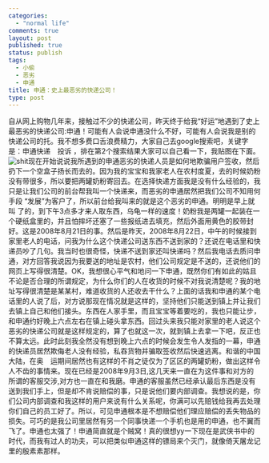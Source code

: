 ```yaml
--- 
categories: 
  - "normal life"
comments: true
layout: post
published: true
status: publish
tags: 
  - 小偷
  - 恶劣
  - 申通
title: 申通：史上最恶劣的快递公司！
type: post
---
```

自从网上购物几年来，接触过不少的快递公司，昨天终于给我“好运”地遇到了史上最恶劣的快递公司:申通！可能有人会说申通没什么不好，可能有人会说我是别的快递公司的托。我不想多费口舌浪费精力，大家自己去google搜索吧，关键字是：申通快递　投诉 ，排在第2个搜索结果大家可以自己看一下，我贴图在下面。<img src="http://clip2net.com/clip/m6788/1219471606-clip-8kb.png" alt="shit"><!--more-->现在开始说说我所遇到的申通恶劣的快递人员是如何地欺骗用户签收，然后扔下一个空盒子扬长而去的。因为我的宝宝和我家老人在农村度夏，去的时候奶粉没有带很多，所以要把两罐奶粉寄回去。在选择快递方面我是没有什么经验的，我只是让我们公司的前台帮我叫一个快递来，而恶劣的申通居然把我们公司不知用何手段 “发展”为客户了，所以前台给我叫来的就是这个恶劣的申通。明明是早上就叫 了的，到下午3点多才来人取东西，乌龟一样的速度！奶粉我是两罐一起装在一个硬纸盒里的，并且怕摔坏还塞了一些报纸进去填充，然后外面用黄色的胶带封好。这是2008年8月21日的事。然后是昨天，2008年8月22日，中午的时候接到家里老人的电话，问我为什么这个快递公司送东西不送到家的？还说在电话里和快递员吵了几句。我当时也很奇怪，快递不送到家还叫快递吗？然后我电话去质问申通，对方回答我说因为我要送的地址是农村，他们公司规定是不送的，还说他们的网页上写得很清楚。OK，我想很心平气和地问一下申通，既然你们有如此的姑且不论是否合理的所谓规定，为什么你们的人在收货的时候不对我说清楚呢？我的地址写得很清楚是某某村，难道收货的人还收去干什么？上面的话我和申通的某个电话里的人说了后，对方说那现在情况就是这样的，坚持他们只能送到镇上并让我们去镇上自己和他们接头。东西在人家手里，而且宝宝等着要吃的，我也只能让步，和申通约好晚上六点左右在镇上碰头拿东西。回过头来我只能对家里的老人说这个恶劣的快递公司就是这样规定的，算了也就这一次，就到镇上去拿一下吧，反正也不算太远。此时此刻我全然没有想到晚上六点的时候会发生令人发指的一幕，申通的快递员居然欺侮老人没有经验，私吞货物并骗取签收然后快速逃离。和谐的中国大陆，在奥　运期间居然也有这样的不肖之徒仅为了区区的两罐奶粉，做出这样令人不齿的事情来。现在已经是2008年9月3日,这几天来一直在为这件事和对方的所谓的客服交涉,对方也一直在和我磨。申通的客服虽然已经承认最后东西是没有送到我们手上，但是却不肯说赔偿的事，只是说他们要内部调查。我想说的是，你们公司内部调查和我这样的用户来说有什么关系呢，你满可以先赔钱给我再去处理你们自己的员工好了。所以，可见申通根本是不想赔偿他们理应赔偿的丢失物品的损失。可巧的是我公司里居然有另一个同事快递一个手机也是用的申通，也不翼而飞了。申通也太强了！申通简直就是个贼窝！真的很想yy一下现在是武侠书中的时代，而我有过人的功夫，可以把类似申通这样的镖局来个灭门，就像倚天屠龙记里的殷素素那样。
